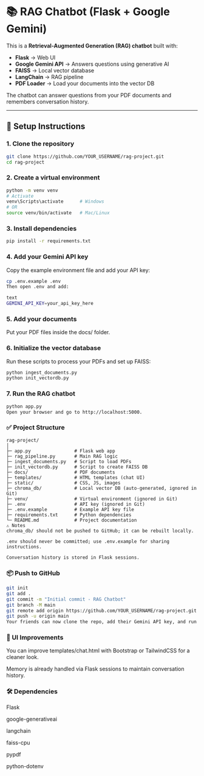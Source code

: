 # 📚 RAG Chatbot (Flask + Google Gemini)

This is a **Retrieval-Augmented Generation (RAG) chatbot** built with:

- **Flask** → Web UI  
- **Google Gemini API** → Answers questions using generative AI  
- **FAISS** → Local vector database  
- **LangChain** → RAG pipeline  
- **PDF Loader** → Load your documents into the vector DB  

The chatbot can answer questions from your PDF documents and remembers conversation history.

---

## 🚀 Setup Instructions

### 1. Clone the repository
```bash
git clone https://github.com/YOUR_USERNAME/rag-project.git
cd rag-project
```
### 2. Create a virtual environment
```bash
python -m venv venv
# Activate
venv\Scripts\activate      # Windows
# OR
source venv/bin/activate   # Mac/Linux
```
### 3. Install dependencies
```bash
pip install -r requirements.txt
```
### 4. Add your Gemini API key
Copy the example environment file and add your API key:

```bash
cp .env.example .env
Then open .env and add:

text
GEMINI_API_KEY=your_api_key_here
```
### 5. Add your documents
Put your PDF files inside the docs/ folder.

### 6. Initialize the vector database
Run these scripts to process your PDFs and set up FAISS:

```bash
python ingest_documents.py
python init_vectordb.py
```
### 7. Run the RAG chatbot
```bash
python app.py
Open your browser and go to http://localhost:5000.
```
### ✅ Project Structure
```text
rag-project/
│
├─ app.py                # Flask web app
├─ rag_pipeline.py       # Main RAG logic
├─ ingest_documents.py   # Script to load PDFs
├─ init_vectordb.py      # Script to create FAISS DB
├─ docs/                 # PDF documents
├─ templates/            # HTML templates (chat UI)
├─ static/               # CSS, JS, images
├─ chroma_db/            # Local vector DB (auto-generated, ignored in Git)
├─ venv/                 # Virtual environment (ignored in Git)
├─ .env                  # API key (ignored in Git)
├─ .env.example          # Example API key file
├─ requirements.txt      # Python dependencies
└─ README.md             # Project documentation
⚠️ Notes
chroma_db/ should not be pushed to GitHub; it can be rebuilt locally.

.env should never be committed; use .env.example for sharing instructions.

Conversation history is stored in Flask sessions.
```
### 📦 Push to GitHub
```bash
git init
git add .
git commit -m "Initial commit - RAG Chatbot"
git branch -M main
git remote add origin https://github.com/YOUR_USERNAME/rag-project.git
git push -u origin main
Your friends can now clone the repo, add their Gemini API key, and run the chatbot locally.
```
### 🎨 UI Improvements
You can improve templates/chat.html with Bootstrap or TailwindCSS for a cleaner look.

Memory is already handled via Flask sessions to maintain conversation history.

### 🛠 Dependencies
Flask

google-generativeai

langchain

faiss-cpu

pypdf

python-dotenv
